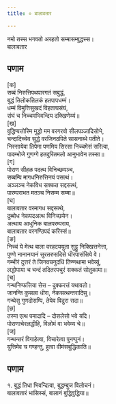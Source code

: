 ```yaml
---
title: ० बालावतार

---
```

नमो तस्स भगवतो अरहतो सम्मासम्बुद्धस्स।  
बालावतार  


## पणाम

[क]  
सब्बं निरुत्तिपथपारगतं सबुद्धं,  
बुद्धं तिलोकतिलकं हतपापधम्मं।  
धम्मं विमुत्तिसुखदं विहताघसंघं,  
संघं च निच्चमभिवन्दिय दक्खिणेय्यं॥  
[ख]  
वुद्धिप्पत्तोस्मि मुद्धो मम वरगरवो सीलपञ्ञादिसोभे,  
चन्दादिच्चेव सुद्धे वरजिनठपिते सासनाब्भे पतीते।  
निस्सायेवा तिपेमा पणमिय सिरसा निच्चमेसं सरित्वा,  
पादम्भोजे गुणग्गे हतदुरितमलो आनुभावेन तस्सा॥  
[ग]  
पोराण सीहळ पदत्थ विनिच्छयञ्च,  
सब्बम्पि मागधनिरुत्तिनयं पसत्थं।  
अञ्ञञ्च नेकविध सक्कत सद्दसत्थं,  
पारम्पराभत मतञ्च निसम्म सम्मा॥  
[घ]  
बालावतार वरमागध सद्दसत्थे,  
दुब्बोध नेकपदअत्थ विनिच्छयेन।  
अत्थाय आधुनिक बालपरम्पराय,  
बालावतार वरगण्ठिपदं करिस्सं॥  
[ङ]  
निच्चं ये मेत्थ बाला वरहदययुता सुट्ठु निक्खित्तनेत्ता,  
पुण्णे नानानयानं सुरतरुसदिसे धीरपासंसिये वे।  
गम्भीरं दुत्तरं ते जिनवचनुदधिं तिण्णथामा भवेय्युं,  
लद्धोपाया च चन्दं तदितरपचुरं सक्कतं सोतुकामा॥  
[च]  
गन्थनिप्फत्तिया सेस – दुक्करत्तं यथावतो।  
जानन्ति कुसला धीरा, नेकसत्थन्तरादिसु।  
गन्थेसु गुणदोसम्पि, तेयेव विदुरा सदा॥  
[छ]  
तस्मा एत्थ पमादादि – दोसलेसो भवे यदि।  
पोराणाचेरलद्धीहि, विलोमं वा भवेय्य चे॥  
[ज]  
गन्थन्तरं विगाहेत्वा, विचारेत्वा पुनप्पुनं।  
युत्तिमेव च गण्हन्तु, हुत्वा वीमंसबुद्धिकाति॥  


## पणाम

१. बुद्धं तिधा भिवन्दित्वा, बुद्धम्बुज विलोचनं।  
बालावतारं भासिस्सं, बालानं बुद्धिवुद्धिया॥  